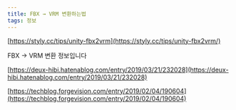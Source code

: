 ```yaml
---
title: FBX → VRM 변환하는법
tags: 정보
---
```


[https://styly.cc/tips/unity-fbx2vrm](https://styly.cc/tips/unity-fbx2vrm/)

FBX -> VRM 변환 정보입니다

[https://deux-hibi.hatenablog.com/entry/2019/03/21/232028](https://deux-hibi.hatenablog.com/entry/2019/03/21/232028)

[https://techblog.forgevision.com/entry/2019/02/04/190604](https://techblog.forgevision.com/entry/2019/02/04/190604)